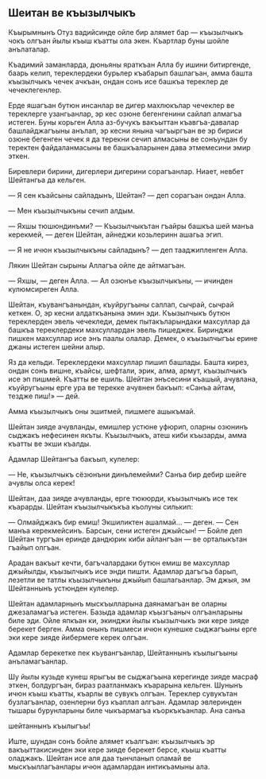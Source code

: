 ## Шеитан ве къызылчыкъ

Къырымнынъ Отуз вадийсинде ойле бир алямет бар — къызылчыкъ чокъ олгъан йылы къыш къатты ола экен.
Къартлар буны шойле анълаталар.

Къадимий заманларда, дюньяны яраткъан Алла бу ишини битиргенде, баарь келип, тереклердеки бурьлер къабарып башлагъан, амма башта къызылчыкъ чечек ачкъан, ондан сонъ исе башкъа тереклер де чечеклегенлер.

Ерде яшагъан бутюн инсанлар ве дигер махлюкълар чечеклер ве тереклерге узангьанлар, эр кес озюне бегенгенини сайлап алмагъа истеген.
Буны корьген Алла аз-бучукъ вакъыттан къавгъа-давалар башлайджагъыны анълап, эр кесни янына чагъыргъан ве эр бириси озюне бегенген чечек я да терекни сечип алмасыны ве сонъундан бу теректен файдаланмасыны ве башкъаларынен дава этмемесини эмир эткен.

Биревлери бирини, дигерлери дигерини сорагъанлар.
Ниает, невбет Шейтангьа да кельген.

— Я сен къайсыны сайладынъ, Шейтан? — деп сорагъан ондан Алла.

— Мен къызылчыкъны сечип алдым.

— Яхшы тюшюндинъми? — Къызылчыкътан гъайры башкъа шей манъа керекмей, — деген Шейтан, айнеджи козьлеринн ашагьа эгип.

— Я не ичюн къызылчыкъны сайладынъ? — деп тааджипленген Алла.

Лякин Шейтан сырыны Аллагъа ойле де айтмагъан.

— Яхшы, — деген Алла. — Ал озюнъе къызылчыкъны, — ичинден кулюмсиреген Алла.

Шейтан, къувангъанындан, къуйругъыны саллап, сычрай, сычрай кеткен.
О, эр кесни алдаткъанына эмин эди.
Къызылчыкъ бутюн тереклерден эвель чечекледи, демек пытакъларындаки махсуллар да башкъа тереклердеки махсуллардан эвель пишеджек.
Биринджи пишкен махсуллар исе энъ паалы олалар.
Демек, о къызылчыгъы ерине джаны истеген шейни алыр.

Яз да кельди.
Тереклердеки махсуллар пишип башлады.
Башта кирез, ондан сонъ вишне, къайсы, шефтали, эрик, алма, армут, къызылчыкъ исе эп пишмей.
Къатты ве ешиль.
Шейтан энъсесини къашый, ачувлана, къуйругъыны ерге ура ве терекке ачувнен бакъып: «Санъа айтам, тездже пиш!» — дей.

Амма къызылчыкъ оны эшитмей, пишмеге ашыкъмай.

Шейтан зияде ачувланды, емишлер устюне уфюрип, оларны озюнинъ сыджакъ нефесинен якъты.
Къызылчыкъ, атеш киби къызарды, амма къатты ве экши къалды.

Адамлар Шейтангъа бакъып, кулелер:

— Не, къызылчыкъ сёзюнъни динълемейми?
Санъа бир дебир шейге ачувлы олса керек!

Шейтан, даа зияде ачувланды, ерге тюкюрди, къызылчыкъ исе тек къарарды.
Шейтан къызылчыкъкъа къолуны силькип:

— Олмайджакъ бир емиш!
Экшиликтен ашалмай... — деген. — Сен манъа керекмейсинъ.
Барсын, сени истеген джыйсын! — Бойле деп Шейтан тургъан еринде дандюрик киби айлангъан — ве орталыкътан гъайып олгъан.

Арадан вакъыт кечти, багъчалардаки бутюн емиш ве махсуллар джыйылды, къызылчыкъ исе энди пишти.
Адамлар дагъгъа барып, лезетли ве татлы къызылчыкъны джыйып башлагьанлар.
Эм джыя, эм Шейтаннынъ устюнден кулелер.

Шейтан адамларнынъ мыскъылларына даянамагъан ве оларны джезаламагъа истеген.
Базыда адамлар къызгъаныч олгъанларыны биле эди.
Ойле япкъан ки, экинджи йылы къызылчыкъ эки кере зияде берекет берген.
Амма онынъ пишмеси ичюн кунешке сыджагъыны ерге эки кере зияде йибермеге керек олгъан.

Адамлар берекетке пек къувангъанлар, Шейтаннынъ къылыгъыны анъламагъанлар.

Шу йылы кузьде кунеш ярыгъы ве сыджагъына керегинде зияде масраф эткен, болдургъан, бираз раатланмакъ къарарына кельген.
Шунынъ ичюн къыш къатты, къарлы ве сувукъ олгъан.
Тереклер сувукътан бузлагъанлар, озенлерни буз къаплап алгъан.
Адамлар эвлеринден тышары бурунларыны биле чыкъармагъа къоркъкъанлар.
Ана санъа

шейтаннынъ къылыгъы!

Иште, шундан сонъ бойле алямет къалгъан: къызылчыкъ эр вакъыттакисинден эки кере зияде берекет берсе, къыш къатты оладжакъ.
Шейтан исе аля даа тынчланып оламай ве мыскъыллагъанлары ичюн адамлардан интикъамыны ала.

